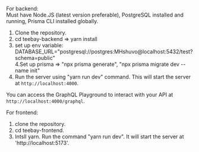 For backend: <br/>
Must have Node.JS (latest version preferable), PostgreSQL installed and running, Prisma CLI installed globally.<br/>
1. Clone the repository. <br/>
2. cd teebay-backend => yarn install <br/>
3. set up env variable: DATABASE_URL="postgresql://postgres:MHshuvo@localhost:5432/test?schema=public"<br/>
4.Set up prisma => "npx prisma generate", "npx prisma migrate dev --name init" <br/>
5. Run the server using "yarn run dev" command. This will start the server at `http://localhost:4000`.<br/>

You can access the GraphQL Playground to interact with your API at `http://localhost:4000/graphql`.<br/>

For frontend: <br/>
1. clone the repository. <br/>
2. cd teebay-frontend. <br/>
3. Intsll yarn. Run the command "yarn run dev". It will start the server at 'http://localhost:5173'.

